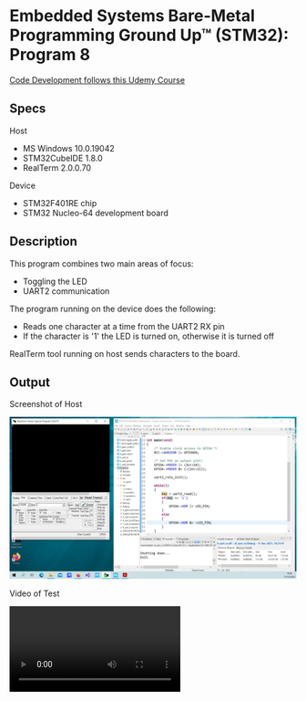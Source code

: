 # Embedded Systems Bare-Metal Programming Ground Up™ (STM32): Program 8

[Code Development follows this Udemy Course](https://www.udemy.com/course/embedded-systems-bare-metal-programming/)

## Specs

Host

* MS Windows 10.0.19042
* STM32CubeIDE 1.8.0
* RealTerm 2.0.0.70

Device

* STM32F401RE chip
* STM32 Nucleo-64 development board

## Description

This program combines two main areas of focus:

* Toggling the LED
* UART2 communication

The program running on the device does the following:

* Reads one character at a time from the UART2 RX pin
* If the character is '1' the LED is turned on, otherwise it is turned off

RealTerm tool running on host sends characters to the board.

## Output

Screenshot of Host

![RealTerm writes to STM32F4](Output/realterm-to-stm32f4.png)

Video of Test

![LED changes on STM32F4](Output/realterm-to-stm32f4.mp4)

